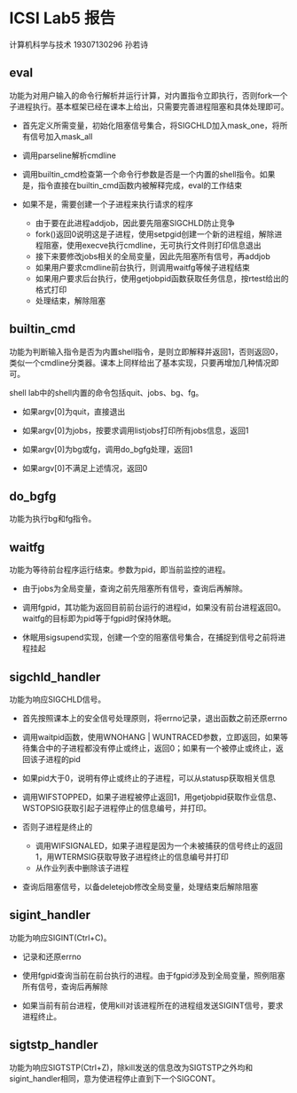 # ICSⅠ Lab5 报告

计算机科学与技术
19307130296
孙若诗

## eval

功能为对用户输入的命令行解析并运行计算，对内置指令立即执行，否则fork一个子进程执行。基本框架已经在课本上给出，只需要完善进程阻塞和具体处理即可。

- 首先定义所需变量，初始化阻塞信号集合，将SIGCHLD加入mask_one，将所有信号加入mask_all

- 调用parseline解析cmdline

- 调用builtin_cmd检查第一个命令行参数是否是一个内置的shell指令。如果是，指令直接在builtin_cmd函数内被解释完成，eval的工作结束

- 如果不是，需要创建一个子进程来执行请求的程序    
    - 由于要在此进程addjob，因此要先阻塞SIGCHLD防止竞争
    - fork()返回0说明这是子进程，使用setpgid创建一个新的进程组，解除进程阻塞，使用execve执行cmdline，无可执行文件则打印信息退出
    - 接下来要修改jobs相关的全局变量，因此先阻塞所有信号，再addjob
    - 如果用户要求cmdline前台执行，则调用waitfg等候子进程结束
    - 如果用户要求后台执行，使用getjobpid函数获取任务信息，按rtest给出的格式打印
    - 处理结束，解除阻塞

## builtin_cmd

功能为判断输入指令是否为内置shell指令，是则立即解释并返回1，否则返回0，类似一个cmdline分类器。课本上同样给出了基本实现，只要再增加几种情况即可。

shell lab中的shell内置的命令包括quit、jobs、bg、fg。

- 如果argv[0]为quit，直接退出

- 如果argv[0]为jobs，按要求调用listjobs打印所有jobs信息，返回1

- 如果argv[0]为bg或fg，调用do_bgfg处理，返回1

- 如果argv[0]不满足上述情况，返回0

## do_bgfg

功能为执行bg和fg指令。

## waitfg

功能为等待前台程序运行结束。参数为pid，即当前监控的进程。

- 由于jobs为全局变量，查询之前先阻塞所有信号，查询后再解除。

- 调用fgpid，其功能为返回目前前台运行的进程id，如果没有前台进程返回0。waitfg的目标即为pid等于fgpid时保持休眠。

- 休眠用sigsupend实现，创建一个空的阻塞信号集合，在捕捉到信号之前将进程挂起

## sigchld_handler

功能为响应SIGCHLD信号。

- 首先按照课本上的安全信号处理原则，将errno记录，退出函数之前还原errno

- 调用waitpid函数，使用WNOHANG | WUNTRACED参数，立即返回，如果等待集合中的子进程都没有停止或终止，返回0；如果有一个被停止或终止，返回该子进程的pid

- 如果pid大于0，说明有停止或终止的子进程，可以从statusp获取相关信息

- 调用WIFSTOPPED，如果子进程被停止返回1，用getjobpid获取作业信息、WSTOPSIG获取引起子进程停止的信息编号，并打印。

- 否则子进程是终止的
    - 调用WIFSIGNALED，如果子进程是因为一个未被捕获的信号终止的返回1，用WTERMSIG获取导致子进程终止的信息编号并打印
    - 从作业列表中删除该子进程

- 查询后阻塞信号，以备deletejob修改全局变量，处理结束后解除阻塞

## sigint_handler

功能为响应SIGINT(Ctrl+C)。

- 记录和还原errno

- 使用fgpid查询当前在前台执行的进程。由于fgpid涉及到全局变量，照例阻塞所有信号，查询后再解除

- 如果当前有前台进程，使用kill对该进程所在的进程组发送SIGINT信号，要求进程终止。

## sigtstp_handler

功能为响应SIGTSTP(Ctrl+Z)，除kill发送的信息改为SIGTSTP之外均和sigint_handler相同，意为使进程停止直到下一个SIGCONT。